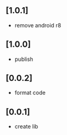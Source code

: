 ## [1.0.1]
*  remove android r8
## [1.0.0]
*  publish
## [0.0.2]
*  format code
## [0.0.1]
*  create lib

